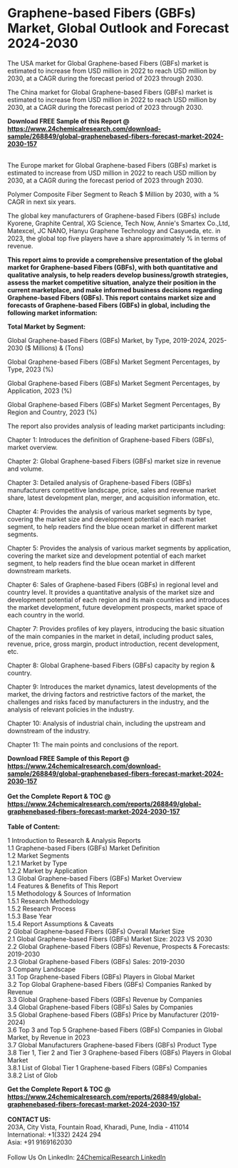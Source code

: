<h1>Graphene-based Fibers (GBFs) Market, Global Outlook and Forecast 2024-2030</h1><p>The USA market for Global Graphene-based Fibers (GBFs) market is estimated to increase from USD million in 2022 to reach USD million by 2030, at a CAGR during the forecast period of 2023 through 2030.</p><p>
</p><p>The China market for Global Graphene-based Fibers (GBFs) market is estimated to increase from USD million in 2022 to reach USD million by 2030, at a CAGR during the forecast period of 2023 through 2030.</p><div><b>Download FREE Sample of this Report @ 
            <a href="https://www.24chemicalresearch.com/download-sample/268849/global-graphenebased-fibers-forecast-market-2024-2030-157">
            https://www.24chemicalresearch.com/download-sample/268849/global-graphenebased-fibers-forecast-market-2024-2030-157</a></b></div><br><p>
</p><p>The Europe market for Global Graphene-based Fibers (GBFs) market is estimated to increase from USD million in 2022 to reach USD million by 2030, at a CAGR during the forecast period of 2023 through 2030.</p><p>
Polymer Composite Fiber Segment to Reach $ Million by 2030, with a % CAGR in next six years.</p><p>
The global key manufacturers of Graphene-based Fibers (GBFs) include Kyorene, Graphite Central, XG Science, Tech Now, Annie's Smartex Co.,Ltd, Matexcel, JC NANO, Hanyu Graphene Technology and Casyueda, etc. in 2023, the global top five players have a share approximately % in terms of revenue.</p><p>
<strong>This report aims to provide a comprehensive presentation of the global market for Graphene-based Fibers (GBFs), with both quantitative and qualitative analysis, to help readers develop business/growth strategies, assess the market competitive situation, analyze their position in the current marketplace, and make informed business decisions regarding Graphene-based Fibers (GBFs). This report contains market size and forecasts of Graphene-based Fibers (GBFs) in global, including the following market information:</strong></p><p>
</p><p>
<strong>Total Market by Segment:</strong></p><p>
Global Graphene-based Fibers (GBFs) Market, by Type, 2019-2024, 2025-2030 ($ Millions) &amp; (Tons)</p><p>
Global Graphene-based Fibers (GBFs) Market Segment Percentages, by Type, 2023 (%)</p><p>
</p><p>
Global Graphene-based Fibers (GBFs) Market Segment Percentages, by Application, 2023 (%)</p><p>
</p><p>
Global Graphene-based Fibers (GBFs) Market Segment Percentages, By Region and Country, 2023 (%)</p><p>
</p><p>
The report also provides analysis of leading market participants including:</p><p>
</p><p>
</p><p>
Chapter 1: Introduces the definition of Graphene-based Fibers (GBFs), market overview.</p><p>
Chapter 2: Global Graphene-based Fibers (GBFs) market size in revenue and volume.</p><p>
Chapter 3: Detailed analysis of Graphene-based Fibers (GBFs) manufacturers competitive landscape, price, sales and revenue market share, latest development plan, merger, and acquisition information, etc.</p><p>
Chapter 4: Provides the analysis of various market segments by type, covering the market size and development potential of each market segment, to help readers find the blue ocean market in different market segments.</p><p>
Chapter 5: Provides the analysis of various market segments by application, covering the market size and development potential of each market segment, to help readers find the blue ocean market in different downstream markets.</p><p>
Chapter 6: Sales of Graphene-based Fibers (GBFs) in regional level and country level. It provides a quantitative analysis of the market size and development potential of each region and its main countries and introduces the market development, future development prospects, market space of each country in the world.</p><p>
Chapter 7: Provides profiles of key players, introducing the basic situation of the main companies in the market in detail, including product sales, revenue, price, gross margin, product introduction, recent development, etc.</p><p>
Chapter 8: Global Graphene-based Fibers (GBFs) capacity by region &amp; country.</p><p>
Chapter 9: Introduces the market dynamics, latest developments of the market, the driving factors and restrictive factors of the market, the challenges and risks faced by manufacturers in the industry, and the analysis of relevant policies in the industry.</p><p>
Chapter 10: Analysis of industrial chain, including the upstream and downstream of the industry.</p><p>
Chapter 11: The main points and conclusions of the report.</p><div><b>Download FREE Sample of this Report @ 
            <a href="https://www.24chemicalresearch.com/download-sample/268849/global-graphenebased-fibers-forecast-market-2024-2030-157">
            https://www.24chemicalresearch.com/download-sample/268849/global-graphenebased-fibers-forecast-market-2024-2030-157</a></b></div><br><div><b>Get the Complete Report & TOC @ 
            <a href="https://www.24chemicalresearch.com/reports/268849/global-graphenebased-fibers-forecast-market-2024-2030-157">
            https://www.24chemicalresearch.com/reports/268849/global-graphenebased-fibers-forecast-market-2024-2030-157</a></b></div><br>
            <b>Table of Content:</b><p>1 Introduction to Research & Analysis Reports<br />
    1.1 Graphene-based Fibers (GBFs) Market Definition<br />
    1.2 Market Segments<br />
        1.2.1 Market by Type<br />
        1.2.2 Market by Application<br />
    1.3 Global Graphene-based Fibers (GBFs) Market Overview<br />
    1.4 Features & Benefits of This Report<br />
    1.5 Methodology & Sources of Information<br />
        1.5.1 Research Methodology<br />
        1.5.2 Research Process<br />
        1.5.3 Base Year<br />
        1.5.4 Report Assumptions & Caveats<br />
2 Global Graphene-based Fibers (GBFs) Overall Market Size<br />
    2.1 Global Graphene-based Fibers (GBFs) Market Size: 2023 VS 2030<br />
    2.2 Global Graphene-based Fibers (GBFs) Revenue, Prospects & Forecasts: 2019-2030<br />
    2.3 Global Graphene-based Fibers (GBFs) Sales: 2019-2030<br />
3 Company Landscape<br />
    3.1 Top Graphene-based Fibers (GBFs) Players in Global Market<br />
    3.2 Top Global Graphene-based Fibers (GBFs) Companies Ranked by Revenue<br />
    3.3 Global Graphene-based Fibers (GBFs) Revenue by Companies<br />
    3.4 Global Graphene-based Fibers (GBFs) Sales by Companies<br />
    3.5 Global Graphene-based Fibers (GBFs) Price by Manufacturer (2019-2024)<br />
    3.6 Top 3 and Top 5 Graphene-based Fibers (GBFs) Companies in Global Market, by Revenue in 2023<br />
    3.7 Global Manufacturers Graphene-based Fibers (GBFs) Product Type<br />
    3.8 Tier 1, Tier 2 and Tier 3 Graphene-based Fibers (GBFs) Players in Global Market<br />
        3.8.1 List of Global Tier 1 Graphene-based Fibers (GBFs) Companies<br />
        3.8.2 List of Glob</p><div><b>Get the Complete Report & TOC @ 
            <a href="https://www.24chemicalresearch.com/reports/268849/global-graphenebased-fibers-forecast-market-2024-2030-157">
            https://www.24chemicalresearch.com/reports/268849/global-graphenebased-fibers-forecast-market-2024-2030-157</a></b></div><br><b>CONTACT US:</b><br>
            203A, City Vista, Fountain Road, Kharadi, Pune, India - 411014<br>
            International: +1(332) 2424 294<br>
            Asia: +91 9169162030 <br><br>
            Follow Us On LinkedIn: <a href="https://www.linkedin.com/company/24chemicalresearch/">24ChemicalResearch LinkedIn</a>
